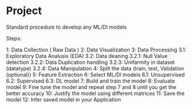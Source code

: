 # Project

Standard procedure to develop any ML/Dl models

Steps:

1: Data Collection ( Raw Data )
2: Data Visualization 
3: Data Processing 
    3.1: Exploratory Data Analusis (EDA)
    3.2: Data deaning
        3.2.1: Null Value detection 
        3.2.2: Data Duplication handling
        3.2.3: Unifarmity in dataset (datatype)
        3.2.4: Data Manipulation
4: Split the data (train, test, Validation (optional))
5: Feature Extraction 
6: Select ML/Dl models
    6.1: Unsupervised 
    6.2: Supervised
    6.3: DL model
7: Build and train the model 
8: Evaluate model 
9: Fine tune the model and repeat step 7 and 8 until you get the better accuracy
10: Justify the model using different matrices
11: Save the model
12: Infer saved model in your Application